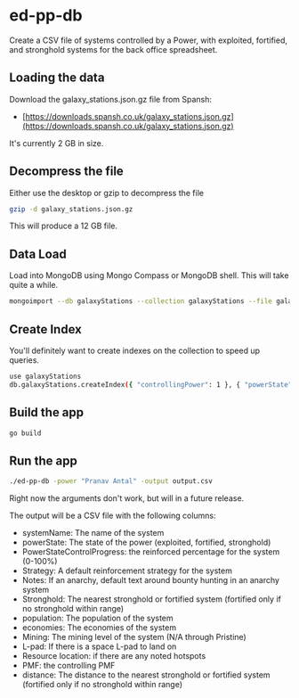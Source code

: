 # ed-pp-db

Create a CSV file of systems controlled by a Power, with exploited, fortified, and stronghold systems for the back office spreadsheet.

## Loading the data

Download the galaxy_stations.json.gz file from Spansh:

- [https://downloads.spansh.co.uk/galaxy_stations.json.gz](https://downloads.spansh.co.uk/galaxy_stations.json.gz)

It's currently 2 GB in size.

## Decompress the file

Either use the desktop or gzip to decompress the file

```bash
gzip -d galaxy_stations.json.gz
```

This will produce a 12 GB file.

## Data Load

Load into MongoDB using Mongo Compass or MongoDB shell. This will take quite a while.

```bash
mongoimport --db galaxyStations --collection galaxyStations --file galaxy_stations.json --jsonArray
```

## Create Index

You'll definitely want to create indexes on the collection to speed up queries.

```bash
use galaxyStations
db.galaxyStations.createIndex({ "controllingPower": 1 }, { "powerState": 1 })
```

## Build the app

```bash
go build
```

## Run the app

```bash
./ed-pp-db -power "Pranav Antal" -output output.csv
```

Right now the arguments don't work, but will in a future release.

The output will be a CSV file with the following columns:
- systemName: The name of the system
- powerState: The state of the power (exploited, fortified, stronghold)
- PowerStateControlProgress: the reinforced percentage for the system (0-100%)
- Strategy: A default reinforcement strategy for the system
- Notes: If an anarchy, default text around bounty hunting in an anarchy system
- Stronghold: The nearest stronghold or fortified system (fortified only if no stronghold within range)
- population: The population of the system
- economies: The economies of the system
- Mining: The mining level of the system (N/A through Pristine)
- L-pad: If there is a space L-pad to land on
- Resource location: if there are any noted hotspots
- PMF: the controlling PMF
- distance: The distance to the nearest stronghold or fortified system (fortified only if no stronghold within range)
